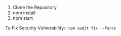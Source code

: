 1. Clone the Repository
2. npm install
3. npm start

To Fix Security Vulnerability:-
 `npm audit fix --force`
